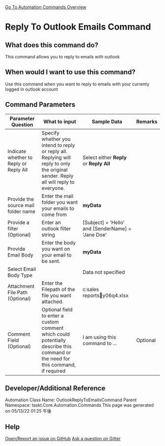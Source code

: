 <!--TITLE: Reply To Outlook Emails Command -->
<!-- SUBTITLE: a command in the Outlook Commands group. -->
[Go To Automation Commands Overview](/automation-commands.md)


# Reply To Outlook Emails Command


## What does this command do?
This command allows you to reply to emails with outlook


## When would I want to use this command?
Use this command when you want to reply to emails with your currenty logged in outlook account


## Command Parameters
| Parameter Question   	| What to input  	|  Sample Data 	| Remarks  	|
| ---                    | ---               | ---           | ---       |
|Indicate whether to Reply or Reply All|Specify whether you intend to reply or reply all. Replying will reply to only the original sender. Reply all will reply to everyone.|Select either **Reply** or **Reply All**||
|Provide the source mail folder name|Enter the mail folder you want your emails to come from|**myData**||
|Provide a filter (Optional)|Enter an outlook filter string|[Subject] = 'Hello' and [SenderName] = 'Jane Doe'||
|Provide Email Body|Enter the body you want on your email to be sent.|**myData**||
|Select Email Body Type||Data not specified||
|Attachment File Path (Optional)|Enter the Filepath of the file you want attached.|c:sales reportsy06q4.xlsx||
|Comment Field (Optional)|Optional field to enter a custom comment which could potentially describe this command or the need for this command, if required|I am using this command to ...|Optional|
















## Developer/Additional Reference
Automation Class Name: OutlookReplyToEmailsCommand
Parent Namespace: taskt.Core.Automation.Commands
This page was generated on 05/13/22 01:25 午後


## Help
[Open/Report an issue on GitHub](https://github.com/saucepleez/taskt/issues/new)
[Ask a question on Gitter](https://gitter.im/taskt-rpa/Lobby)
